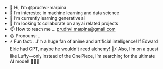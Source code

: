 - 👋 Hi, I’m @prudhvi-marpina
- 👀 I’m interested in machine learning and data science
- 🌱 I’m currently learning generative ai 
- 💞️ I’m looking to collaborate on any ai related projects
- 📫 How to reach me ... prudhvi.marpina@gmail.com
- 😄 Pronouns: ...
- ⚡ Fun fact: ...I'm a huge fan of anime and artificial intelligence! If Edward Elric had GPT, maybe he wouldn't need alchemy! 🤖⚡ Also, I’m on a quest like Luffy—only instead of the One Piece, I’m searching for the ultimate AI model! 🏴‍☠️💡

<!---
prudhvi-marpina/prudhvi-marpina is a ✨ special ✨ repository because its `README.md` (this file) appears on your GitHub profile.
You can click the Preview link to take a look at your changes.
--->
